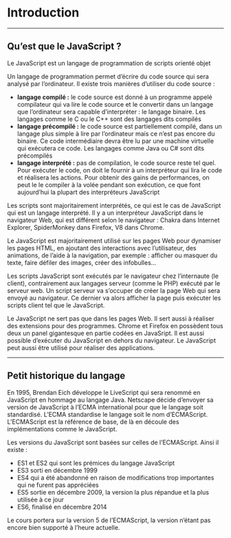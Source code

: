 # Introduction

----

## Qu’est que le JavaScript ?
Le JavaScript est un langage de programmation de scripts orienté objet

Un langage de programmation permet d’écrire du code source qui sera analysé par l’ordinateur. Il existe  trois manières d’utiliser du code source :
- **langage compilé :** le code source est donné à un programme appelé compilateur qui va lire le code source et le convertir dans un langage que l’ordinateur sera capable d’interpréter : le langage binaire. Les langages comme le C ou le C++ sont des langages dits compilés
- **langage précompilé :** le code source est partiellement compilé, dans un langage plus simple à lire par l’ordinateur mais ce n’est pas encore du binaire. Ce code intermédiaire devra être lu par une machine virtuelle qui exécutera ce code. Les langages comme Java ou C# sont dits précompilés
- **langage interprété :** pas de compilation, le code source reste tel quel. Pour exécuter le code, on doit le fournir à un interpréteur qui lira le code et réalisera les actions. Pour obtenir des gains de performances, on peut le le compiler à la volée pendant son exécution, ce que font aujourd’hui la plupart des interpréteurs JavaScript

Les scripts sont majoritairement interprétés, ce qui est le cas de JavaScript qui est un langage interprété. Il y a un interpréteur JavaScript dans le navigateur Web, qui est différent selon le navigateur : Chakra dans Internet Explorer, SpiderMonkey dans Firefox, V8 dans Chrome.

Le JavaScript est majoritairement utilisé sur les pages Web pour dynamiser les pages HTML, en ajoutant des interactions avec l’utilisateur, des animations, de l’aide à la navigation, par exemple : afficher ou masquer du texte, faire défiler des images, créer des infobulles…

Les scripts JavaScript sont exécutés par le navigateur chez l’internaute (le client), contrairement aux langages serveur (comme le PHP) exécuté par le serveur web.
Un script serveur va s’occuper de créer la page Web qui sera envoyé au navigateur. Ce dernier va alors afficher la page puis exécuter les scripts client tel que le JavaScript.

Le JavaScript ne sert pas que dans les pages Web. Il sert aussi à réaliser des extensions pour des programmes. Chrome et Firefox en possèdent tous deux un panel gigantesque en partie codées en JavaSript.
Il est aussi possible d’exécuter du JavaScript en dehors du navigateur.
Le JavaScript peut aussi être utilisé pour réaliser des applications.

----

## Petit historique du langage
En 1995, Brendan Eich développe le LiveScript qui sera renommé en JavaScript en hommage au langage Java. Netscape décide d’envoyer sa version de JavaScript à l’ECMA international pour que le langage soit standardisé. L’ECMA standardise le langage soit le nom d’ECMAScript. L’ECMAScript est la référence de base, de là en découle des implémentations comme le JavaScript.

Les versions du JavaScript sont basées sur celles de l’ECMAScript. Ainsi il existe :
- ES1 et ES2 qui sont les prémices du langage JavaScript
- ES3 sorti en décembre 1999
- ES4 qui a été abandonné en raison de modifications trop importantes qui ne furent pas appréciées
- ES5 sortie en décembre 2009, la version la plus répandue et la plus utilisée à ce jour
- ES6, finalisé en décembre 2014

Le cours portera sur la version 5 de l’ECMAScript, la version n’étant pas encore bien supporté à l’heure actuelle.
